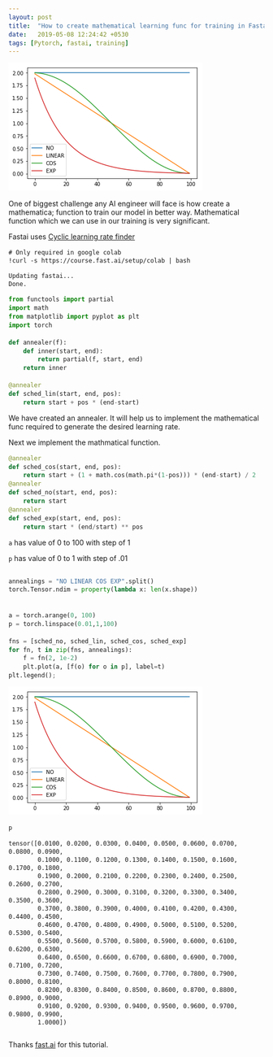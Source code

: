 ```yaml
---
layout: post
title:  "How to create mathematical learning func for training in Fastai/Pytorch"
date:   2019-05-08 12:24:42 +0530
tags: [Pytorch, fastai, training]
---
```

![png](/assets/images/2019-05-08/How_to_create_mathematical_learning_func_for_training_6_0.png)

One of biggest challenge any AI engineer will face is how create a mathematica; function to train our model in better way.
Mathematical function which we can use in our training is very significant.

Fastai uses [Cyclic learning rate finder](https://arxiv.org/pdf/1506.01186.pdf)

```
# Only required in google colab 
!curl -s https://course.fast.ai/setup/colab | bash
```

    Updating fastai...
    Done.



```python
from functools import partial
import math
from matplotlib import pyplot as plt
import torch

def annealer(f):
    def inner(start, end):
        return partial(f, start, end)
    return inner
    
@annealer
def sched_lin(start, end, pos):
    return start + pos * (end-start)
```

We have created an annealer. It will help us to implement the mathematical func required to generate the desired learning rate.

Next we implement the mathmatical function.


```python
@annealer
def sched_cos(start, end, pos): 
    return start + (1 + math.cos(math.pi*(1-pos))) * (end-start) / 2
@annealer
def sched_no(start, end, pos):  
    return start
@annealer
def sched_exp(start, end, pos): 
    return start * (end/start) ** pos

```

`a` has value of 0 to 100 with step of 1

`p` has value of 0 to 1 with step of .01


```

```


```python
annealings = "NO LINEAR COS EXP".split()
torch.Tensor.ndim = property(lambda x: len(x.shape))


a = torch.arange(0, 100)
p = torch.linspace(0.01,1,100)

fns = [sched_no, sched_lin, sched_cos, sched_exp]
for fn, t in zip(fns, annealings):
    f = fn(2, 1e-2)
    plt.plot(a, [f(o) for o in p], label=t)
plt.legend();
```


![png](/assets/images/2019-05-08/How_to_create_mathematical_learning_func_for_training_6_0.png)



```python
p
```




    tensor([0.0100, 0.0200, 0.0300, 0.0400, 0.0500, 0.0600, 0.0700, 0.0800, 0.0900,
            0.1000, 0.1100, 0.1200, 0.1300, 0.1400, 0.1500, 0.1600, 0.1700, 0.1800,
            0.1900, 0.2000, 0.2100, 0.2200, 0.2300, 0.2400, 0.2500, 0.2600, 0.2700,
            0.2800, 0.2900, 0.3000, 0.3100, 0.3200, 0.3300, 0.3400, 0.3500, 0.3600,
            0.3700, 0.3800, 0.3900, 0.4000, 0.4100, 0.4200, 0.4300, 0.4400, 0.4500,
            0.4600, 0.4700, 0.4800, 0.4900, 0.5000, 0.5100, 0.5200, 0.5300, 0.5400,
            0.5500, 0.5600, 0.5700, 0.5800, 0.5900, 0.6000, 0.6100, 0.6200, 0.6300,
            0.6400, 0.6500, 0.6600, 0.6700, 0.6800, 0.6900, 0.7000, 0.7100, 0.7200,
            0.7300, 0.7400, 0.7500, 0.7600, 0.7700, 0.7800, 0.7900, 0.8000, 0.8100,
            0.8200, 0.8300, 0.8400, 0.8500, 0.8600, 0.8700, 0.8800, 0.8900, 0.9000,
            0.9100, 0.9200, 0.9300, 0.9400, 0.9500, 0.9600, 0.9700, 0.9800, 0.9900,
            1.0000])




```

```
Thanks [fast.ai](https://www.fast.ai/) for this tutorial.
